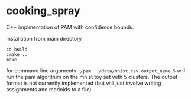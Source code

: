 # cooking_spray
C++ implmentation of PAM with confidence bounds.

installation
from main directory
```
cd build
cmake ..
make
```

for command line arguments
`./pam ../data/mnist.csv output_name 5`
will run the pam algorithim on the mnist toy set with 5 clusters. The output format is not currently implemented (but will just involve writing assignments and medoids to a file)
